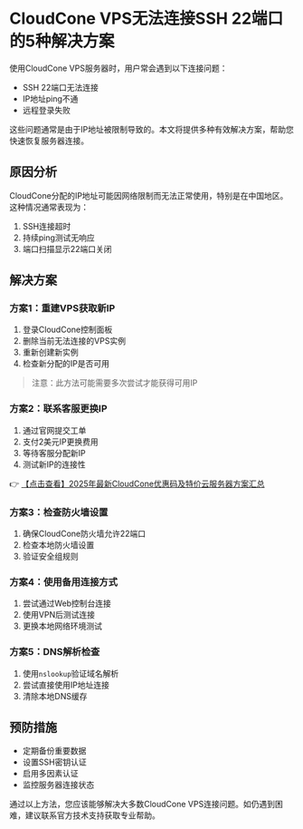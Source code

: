 # CloudCone VPS无法连接SSH 22端口的5种解决方案

使用CloudCone VPS服务器时，用户常会遇到以下连接问题：
- SSH 22端口无法连接
- IP地址ping不通
- 远程登录失败

这些问题通常是由于IP地址被限制导致的。本文将提供多种有效解决方案，帮助您快速恢复服务器连接。

## 原因分析
CloudCone分配的IP地址可能因网络限制而无法正常使用，特别是在中国地区。这种情况通常表现为：
1. SSH连接超时
2. 持续ping测试无响应
3. 端口扫描显示22端口关闭

## 解决方案

### 方案1：重建VPS获取新IP
1. 登录CloudCone控制面板
2. 删除当前无法连接的VPS实例
3. 重新创建新实例
4. 检查新分配的IP是否可用

> 注意：此方法可能需要多次尝试才能获得可用IP

### 方案2：联系客服更换IP
1. 通过官网提交工单
2. 支付2美元IP更换费用
3. 等待客服分配新IP
4. 测试新IP的连接性

👉 [【点击查看】2025年最新CloudCone优惠码及特价云服务器方案汇总](https://bit.ly/Cloudcone)

### 方案3：检查防火墙设置
1. 确保CloudCone防火墙允许22端口
2. 检查本地防火墙设置
3. 验证安全组规则

### 方案4：使用备用连接方式
1. 尝试通过Web控制台连接
2. 使用VPN后测试连接
3. 更换本地网络环境测试

### 方案5：DNS解析检查
1. 使用`nslookup`验证域名解析
2. 尝试直接使用IP地址连接
3. 清除本地DNS缓存

## 预防措施
- 定期备份重要数据
- 设置SSH密钥认证
- 启用多因素认证
- 监控服务器连接状态

通过以上方法，您应该能够解决大多数CloudCone VPS连接问题。如仍遇到困难，建议联系官方技术支持获取专业帮助。